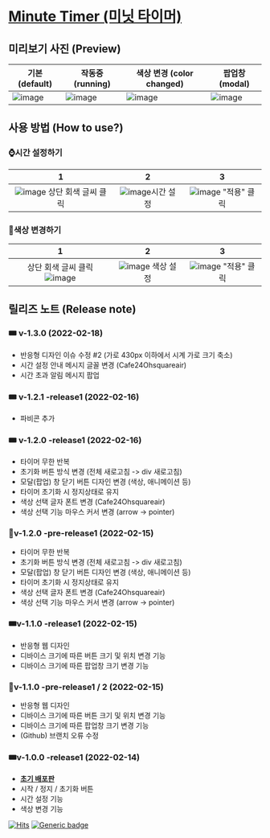 # [Minute Timer (미닛 타이머)](https://eggjini.github.io/minute-timer)

## 미리보기 사진 (Preview)
|기본 (default)|작동중 (running)|색상 변경 (color changed)|팝업창 (modal)|
|---|---|---|---|
|![image](https://user-images.githubusercontent.com/87926758/153971077-6d66166e-0144-4255-9a56-6052f483cb84.png)|![image](https://user-images.githubusercontent.com/87926758/153970513-ba24e0e0-99d8-4fe2-8450-24b9378fb12e.png)|![image](https://user-images.githubusercontent.com/87926758/153971223-6ddfb3f7-bda9-472a-a4e0-af72bd6d6e17.png)|![image](https://user-images.githubusercontent.com/87926758/154168334-8f935b2f-6d7d-4e1d-821e-e2d3f7c4aba7.png)|

## 사용 방법 (How to use?)
### ⌚시간 설정하기
|1|2|3|
|:---:|:---:|:---:|
|![image](https://user-images.githubusercontent.com/87926758/153972174-47dc5c4b-0658-4d0f-b866-fbdb0937cb6e.png) 상단 회색 글씨 클릭|![image](https://user-images.githubusercontent.com/87926758/154168392-2581a3f8-0e2a-4da4-b01e-e619794c69d8.png)시간 설정|![image](https://user-images.githubusercontent.com/87926758/153972400-2ee59466-7432-4d35-b289-df258821183a.png) "적용" 클릭|

### 🎨색상 변경하기
|1|2|3|
|:---:|:---:|:---:|
|상단 회색 글씨 클릭 ![image](https://user-images.githubusercontent.com/87926758/153972174-47dc5c4b-0658-4d0f-b866-fbdb0937cb6e.png) |![image](https://user-images.githubusercontent.com/87926758/153972609-77f865e5-c6a5-431e-8fbd-15c85eeca138.png) 색상 설정|![image](https://user-images.githubusercontent.com/87926758/153972400-2ee59466-7432-4d35-b289-df258821183a.png) "적용" 클릭|

## 릴리즈 노트 (Release note)

### 🎟️ v-1.3.0 (2022-02-18)
- 반응형 디자인 이슈 수정 #2 (가로 430px 이하에서 시계 가로 크기 축소)
- 시간 설정 안내 메시지 글꼴 변경 (Cafe24Ohsquareair)
- 시간 초과 알림 메시지 팝업


### 🎟️ v-1.2.1 -release1 (2022-02-16)
- 파비콘 추가

### 🎟️ v-1.2.0 -release1 (2022-02-16)
- 타이머 무한 반복
- 초기화 버튼 방식 변경 (전체 새로고침 -> div 새로고침)
- 모달(팝업) 창 닫기 버튼 디자인 변경 (색상, 애니메이션 등)
- 타이머 초기화 시 정지상태로 유지
- 색상 선택 글자 폰트 변경 (Cafe24Ohsquareair)
- 색상 선택 기능 마우스 커서 변경 (arrow -> pointer)


### 🎫v-1.2.0 -pre-release1 (2022-02-15)
- 타이머 무한 반복
- 초기화 버튼 방식 변경 (전체 새로고침 -> div 새로고침)
- 모달(팝업) 창 닫기 버튼 디자인 변경 (색상, 애니메이션 등)
- 타이머 초기화 시 정지상태로 유지
- 색상 선택 글자 폰트 변경 (Cafe24Ohsquareair)
- 색상 선택 기능 마우스 커서 변경 (arrow -> pointer)

### 🎟️v-1.1.0 -release1 (2022-02-15)
- 반응형 웹 디자인
- 디바이스 크기에 따른 버튼 크기 및 위치 변경 기능
- 디바이스 크기에 따른 팝업창 크기 변경 기능

### 🎫v-1.1.0 -pre-release1 / 2 (2022-02-15)
- 반응형 웹 디자인
- 디바이스 크기에 따른 버튼 크기 및 위치 변경 기능
- 디바이스 크기에 따른 팝업창 크기 변경 기능
- (Github) 브랜치 오류 수정

### 🎟️v-1.0.0 -release1 (2022-02-14)
- <u>**초기 배포판**</u>
- 시작 / 정지 / 초기화 버튼
- 시간 설정 기능
- 색상 변경 기능

[![Hits](https://hits.seeyoufarm.com/api/count/incr/badge.svg?url=https%3A%2F%2Fgithub.com%2Feggjini%2Fminute-timer&count_bg=%23000000&title_bg=%23000000&icon=github.svg&icon_color=%23FFFFFF&title=VISITS&edge_flat=true)](https://eggjini.github.io/minute-timer)
[![Generic badge](https://img.shields.io/badge/Ver-1.3.0-blue.svg)](https://eggjini.github.io/minute-timer)
